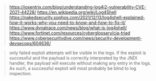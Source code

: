 
> https://iosentrix.com/blog/understanding-log4j2-vulnerability-CVE-2021-44228/
> https://en.wikipedia.org/wiki/Log4Shell
> https://nakedsecurity.sophos.com/2021/12/13/log4shell-explained-how-it-works-why-you-need-to-know-and-how-to-fix-it/
> https://www.dynatrace.com/news/blog/what-is-log4shell/
> https://www.fortinet.com/resources/cyberglossary/cia-triad
> https://www.cybersecuritydive.com/news/security-development-devsecops/604636/



> only failed exploit attempts will be visible in the logs. If the exploit is successful and the payload is correctly interpreted by the JNDI handler, the payload will execute without making any entry in the logs. As such, a successful exploit will most probably be blind to log inspection.
